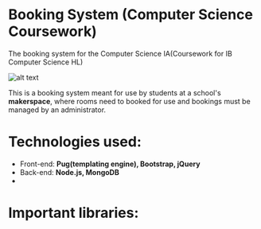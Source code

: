 # Booking System (Computer Science Coursework)

The booking system for the Computer Science IA(Coursework for IB Computer Science HL)

![alt text](https://github.com/huzaifa1712/BookingSystemImplementation/tree/master/ProductScreenshots/BookingSystem.png "Booking System")

This is a booking system meant for use by students at a school's **makerspace**, where rooms need to booked for use and bookings must be managed by an administrator.

# Technologies used:
- Front-end: **Pug(templating engine), Bootstrap, jQuery**
- Back-end: **Node.js, MongoDB**
-
# Important libraries:
